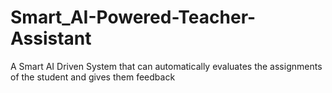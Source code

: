 # Smart_AI-Powered-Teacher-Assistant
A Smart AI Driven System that can automatically evaluates the assignments of the student and gives them feedback
